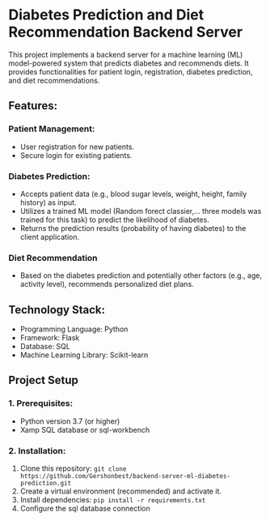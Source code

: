 # Diabetes Prediction and Diet Recommendation Backend Server

This project implements a backend server for a machine learning (ML) model-powered system that predicts diabetes and recommends diets. 
It provides functionalities for patient login, registration, diabetes prediction, and diet recommendations.

## Features:

### Patient Management:
* User registration for new patients.
* Secure login for existing patients.

### Diabetes Prediction:
* Accepts patient data (e.g., blood sugar levels, weight, height, family history) as input.
* Utilizes a trained ML model (Random forect classier,... three models was trained for this task) to predict the likelihood of diabetes.
* Returns the prediction results (probability of having diabetes) to the client application.
### Diet Recommendation
* Based on the diabetes prediction and potentially other factors (e.g., age, activity level), recommends personalized diet plans.

## Technology Stack:
* Programming Language: Python
* Framework: Flask
* Database: SQL
* Machine Learning Library: Scikit-learn

## Project Setup
### 1. Prerequisites:
* Python version 3.7 (or higher)
* Xamp SQL database or sql-workbench
### 2. Installation:
1. Clone this repository:
``` git clone https://github.com/Gershonbest/backend-server-ml-diabetes-prediction.git ```
2. Create a virtual environment (recommended) and activate it.
3. Install dependencies:
```pip install -r requirements.txt```
4. Configure the sql database connection

